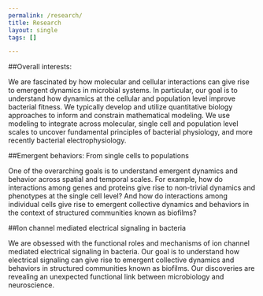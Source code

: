 ```yaml
---
permalink: /research/
title: Research
layout: single
tags: []

---
```


##Overall interests:

We are fascinated by how molecular and cellular interactions can give rise to emergent dynamics in microbial systems. In particular, our goal is to understand how dynamics at the cellular and population level improve bacterial fitness. We typically develop and utilize quantitative biology approaches to inform and constrain mathematical modeling. We use modeling to integrate across molecular, single cell and population level scales to uncover fundamental principles of bacterial physiology, and more recently bacterial electrophysiology.

##Emergent behaviors: From single cells to populations

One of the overarching goals is to understand emergent dynamics and behavior across spatial and temporal scales. For example, how do interactions among genes and proteins give rise to non-trivial dynamics and phenotypes at the single cell level? And how do interactions among individual cells give rise to emergent collective dynamics and behaviors in the context of structured communities known as biofilms?

##Ion channel mediated electrical signaling in bacteria

We are obsessed with the functional roles and mechanisms of ion channel mediated electrical signaling in bacteria. Our goal is to understand how electrical signaling can give rise to emergent collective dynamics and behaviors in structured communities known as biofilms. Our discoveries are revealing an unexpected functional link between microbiology and neuroscience.

 



